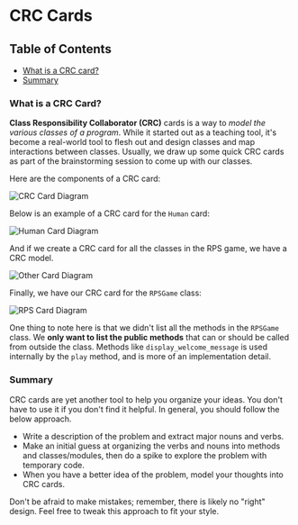 # CRC Cards

## Table of Contents
- [What is a CRC card?](#what-is-a-crc-card)
- [Summary](#summary)

### What is a CRC Card?
__Class Responsibility Collaborator (CRC)__ cards is a way to _model the various classes of a program_. While it started out as a teaching tool, it's become a real-world tool to flesh out and design classes and map interactions between classes. Usually, we draw up some quick CRC cards as part of the brainstorming session to come up with our classes.

Here are the components of a CRC card:

![CRC Card Diagram](https://d1b1wr57ag5rdp.cloudfront.net/images/oop/lesson2/crc_card_components_2.jpg)

Below is an example of a CRC card for the `Human` card:

![Human Card Diagram](https://d1b1wr57ag5rdp.cloudfront.net/images/oop/lesson2/human_crc_card.png)

And if we create a CRC card for all the classes in the RPS game, we have a CRC model.

![Other Card Diagram](https://d1b1wr57ag5rdp.cloudfront.net/images/oop/lesson2/crc_model.png)

Finally, we have our CRC card for the `RPSGame` class:

![RPS Card Diagram](https://d1b1wr57ag5rdp.cloudfront.net/images/oop/lesson2/rpsgame_crc_card.png)

One thing to note here is that we didn't list all the methods in the `RPSGame` class. We __only want to list the public methods__ that can or should be called from outside the class. Methods like `display_welcome_message` is used internally by the `play` method, and is more of an implementation detail.

### Summary
CRC cards are yet another tool to help you organize your ideas. You don't have to use it if you don't find it helpful. In general, you should follow the below approach.
- Write a description of the problem and extract major nouns and verbs.
- Make an initial guess at organizing the verbs and nouns into methods and classes/modules, then do a spike to explore the problem with temporary code.
- When you have a better idea of the problem, model your thoughts into CRC cards.

Don't be afraid to make mistakes; remember, there is likely no "right" design. Feel free to tweak this approach to fit your style.
